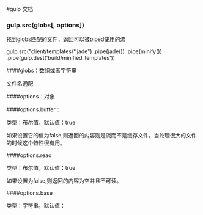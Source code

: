 #gulp 文档
### gulp.src(globs[, options])
找到globs匹配的文件，返回可以被piped使用的流

  gulp.src("client/templates/*.jade")
    .pipe(jade())
    .pipe(minify())
    .pipe(gulp.dest('build/minified_templates'))
    
####globs：数组或者字符串

文件名通配

####options：对象

####options.buffer：

类型：布尔值，默认值：true

如果设置它的值为false,则返回的内容则是流而不是缓存文件，当处理很大的文件的时候这个特性很有用。

####options.read

类型：布尔值，默认值：true

如果设置为false,则返回的内容为空并且不可读。

####options.base

类型：字符串，默认值：

  
